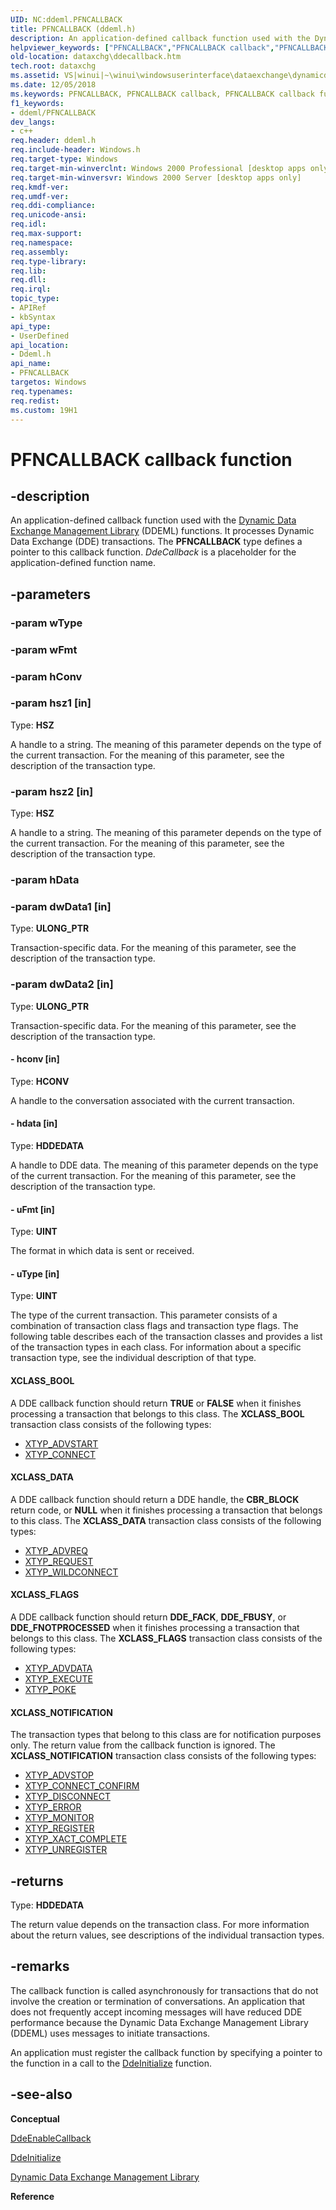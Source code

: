 ```yaml
---
UID: NC:ddeml.PFNCALLBACK
title: PFNCALLBACK (ddeml.h)
description: An application-defined callback function used with the Dynamic Data Exchange Management Library (DDEML) functions.
helpviewer_keywords: ["PFNCALLBACK","PFNCALLBACK callback","PFNCALLBACK callback function [Data Exchange]","XCLASS_BOOL","XCLASS_DATA","XCLASS_FLAGS","XCLASS_NOTIFICATION","_win32_DdeCallback","_win32_ddecallback_cpp","dataxchg.ddecallback","ddeml/PFNCALLBACK","winui._win32_ddecallback"]
old-location: dataxchg\ddecallback.htm
tech.root: dataxchg
ms.assetid: VS|winui|~\winui\windowsuserinterface\dataexchange\dynamicdataexchangemanagementlibrary\dynamicdataexchangemanagementreference\dynamicdataexchangemanagementfunctions\ddecallback.htm
ms.date: 12/05/2018
ms.keywords: PFNCALLBACK, PFNCALLBACK callback, PFNCALLBACK callback function [Data Exchange], XCLASS_BOOL, XCLASS_DATA, XCLASS_FLAGS, XCLASS_NOTIFICATION, _win32_DdeCallback, _win32_ddecallback_cpp, dataxchg.ddecallback, ddeml/PFNCALLBACK, winui._win32_ddecallback
f1_keywords:
- ddeml/PFNCALLBACK
dev_langs:
- c++
req.header: ddeml.h
req.include-header: Windows.h
req.target-type: Windows
req.target-min-winverclnt: Windows 2000 Professional [desktop apps only]
req.target-min-winversvr: Windows 2000 Server [desktop apps only]
req.kmdf-ver: 
req.umdf-ver: 
req.ddi-compliance: 
req.unicode-ansi: 
req.idl: 
req.max-support: 
req.namespace: 
req.assembly: 
req.type-library: 
req.lib: 
req.dll: 
req.irql: 
topic_type:
- APIRef
- kbSyntax
api_type:
- UserDefined
api_location:
- Ddeml.h
api_name:
- PFNCALLBACK
targetos: Windows
req.typenames: 
req.redist: 
ms.custom: 19H1
---
```


# PFNCALLBACK callback function


## -description


An application-defined callback function used with the <a href="https://docs.microsoft.com/windows/desktop/dataxchg/dynamic-data-exchange-management-library">Dynamic Data Exchange Management Library</a> (DDEML) functions. It processes Dynamic Data Exchange (DDE) transactions. The 
			<b>PFNCALLBACK</b> type defines a pointer to this callback function. <i>DdeCallback</i> is a placeholder for the application-defined function name. 


## -parameters




### -param wType


### -param wFmt


### -param hConv


### -param hsz1 [in]

Type: <b>HSZ</b>

A handle to a string. The meaning of this parameter depends on the type of the current transaction. For the meaning of this parameter, see the description of the transaction type. 


### -param hsz2 [in]

Type: <b>HSZ</b>

A handle to a string. The meaning of this parameter depends on the type of the current transaction. For the meaning of this parameter, see the description of the transaction type. 


### -param hData


### -param dwData1 [in]

Type: <b>ULONG_PTR</b>

Transaction-specific data. For the meaning of this parameter, see the description of the transaction type. 


### -param dwData2 [in]

Type: <b>ULONG_PTR</b>

Transaction-specific data. For the meaning of this parameter, see the description of the transaction type. 


#### - hconv [in]

Type: <b>HCONV</b>

A handle to the conversation associated with the current transaction. 


#### - hdata [in]

Type: <b>HDDEDATA</b>

A handle to DDE data. The meaning of this parameter depends on the type of the current transaction. For the meaning of this parameter, see the description of the transaction type. 


#### - uFmt [in]

Type: <b>UINT</b>

The format in which data is sent or received. 


#### - uType [in]

Type: <b>UINT</b>

The type of the current transaction. This parameter consists of a combination of transaction class flags and transaction type flags. The following table describes each of the transaction classes and provides a list of the transaction types in each class. For information about a specific transaction type, see the individual description of that type. 



#### XCLASS_BOOL

A DDE callback function should return <b>TRUE</b> or <b>FALSE</b> when it finishes processing a transaction that belongs to this class. The <b>XCLASS_BOOL</b> transaction class consists of the following types: 
                        

<ul>
<li>
<a href="https://docs.microsoft.com/windows/desktop/dataxchg/xtyp-advstart">XTYP_ADVSTART</a>
</li>
<li>
<a href="https://docs.microsoft.com/windows/desktop/dataxchg/xtyp-connect">XTYP_CONNECT</a>
</li>
</ul>


#### XCLASS_DATA

A DDE callback function should return a DDE handle, the <b>CBR_BLOCK</b> return code, or <b>NULL</b> when it finishes processing a transaction that belongs to this class. The <b>XCLASS_DATA</b> transaction class consists of the following types: 
                        

<ul>
<li>
<a href="https://docs.microsoft.com/windows/desktop/dataxchg/xtyp-advreq">XTYP_ADVREQ</a>
</li>
<li>
<a href="https://docs.microsoft.com/windows/desktop/dataxchg/xtyp-request">XTYP_REQUEST</a>
</li>
<li>
<a href="https://docs.microsoft.com/windows/desktop/dataxchg/xtyp-wildconnect">XTYP_WILDCONNECT</a>
</li>
</ul>


#### XCLASS_FLAGS

A DDE callback function should return <b>DDE_FACK</b>, <b>DDE_FBUSY</b>, or <b>DDE_FNOTPROCESSED</b> when it finishes processing a transaction that belongs to this class. The <b>XCLASS_FLAGS</b> transaction class consists of the following types:
                        

<ul>
<li>
<a href="https://docs.microsoft.com/windows/desktop/dataxchg/xtyp-advdata">XTYP_ADVDATA</a>
</li>
<li>
<a href="https://docs.microsoft.com/windows/desktop/dataxchg/xtyp-execute">XTYP_EXECUTE</a>
</li>
<li>
<a href="https://docs.microsoft.com/windows/desktop/dataxchg/xtyp-poke">XTYP_POKE</a>
</li>
</ul>


#### XCLASS_NOTIFICATION

The transaction types that belong to this class are for notification purposes only. The return value from the callback function is ignored. The <b>XCLASS_NOTIFICATION</b> transaction class consists of the following types: 
						

<ul>
<li>
<a href="https://docs.microsoft.com/windows/desktop/dataxchg/xtyp-advstop">XTYP_ADVSTOP</a>
</li>
<li>
<a href="https://docs.microsoft.com/windows/desktop/dataxchg/xtyp-connect-confirm">XTYP_CONNECT_CONFIRM</a>
</li>
<li>
<a href="https://docs.microsoft.com/windows/desktop/dataxchg/xtyp-disconnect">XTYP_DISCONNECT</a>
</li>
<li>
<a href="https://docs.microsoft.com/windows/desktop/dataxchg/xtyp-error">XTYP_ERROR</a>
</li>
<li>
<a href="https://docs.microsoft.com/windows/desktop/dataxchg/xtyp-monitor">XTYP_MONITOR</a>
</li>
<li>
<a href="https://docs.microsoft.com/windows/desktop/dataxchg/xtyp-register">XTYP_REGISTER</a>
</li>
<li>
<a href="https://docs.microsoft.com/windows/desktop/dataxchg/xtyp-xact-complete">XTYP_XACT_COMPLETE</a>
</li>
<li>
<a href="https://docs.microsoft.com/windows/desktop/dataxchg/xtyp-unregister">XTYP_UNREGISTER</a>
</li>
</ul>

## -returns



Type: <b>HDDEDATA</b>

The return value depends on the transaction class. For more information about the return values, see descriptions of the individual transaction types. 




## -remarks



The callback function is called asynchronously for transactions that do not involve the creation or termination of conversations. An application that does not frequently accept incoming messages will have reduced DDE performance because the Dynamic Data Exchange Management Library (DDEML) uses messages to initiate transactions. 

An application must register the callback function by specifying a pointer to the function in a call to the <a href="https://docs.microsoft.com/windows/desktop/api/ddeml/nf-ddeml-ddeinitializea">DdeInitialize</a> function. 




## -see-also




<b>Conceptual</b>



<a href="https://docs.microsoft.com/windows/desktop/api/ddeml/nf-ddeml-ddeenablecallback">DdeEnableCallback</a>



<a href="https://docs.microsoft.com/windows/desktop/api/ddeml/nf-ddeml-ddeinitializea">DdeInitialize</a>



<a href="https://docs.microsoft.com/windows/desktop/dataxchg/dynamic-data-exchange-management-library">Dynamic Data Exchange Management Library</a>



<b>Reference</b>
 

 

